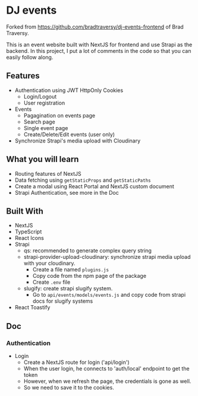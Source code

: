 # DJ events

Forked from <https://github.com/bradtraversy/dj-events-frontend> of Brad Traversy.

This is an event website built with NextJS for frontend and use Strapi as the backend. In this project, I put a lot of comments in the code so that you can easily follow along.

## Features

- Authentication using JWT HttpOnly Cookies
  - Login/Logout
  - User registration
- Events
  - Pagagination on events page
  - Search page
  - Single event page
  - Create/Delete/Edit events (user only)
- Synchronize Strapi's media upload with Cloudinary

## What you will learn

- Routing features of NextJS
- Data fetching using `getStaticProps` and `getStaticPaths`
- Create a modal using React Portal and NextJS custom document
- Strapi Authentication, see more in the Doc

## Built With

- NextJS
- TypeScript
- React Icons
- Strapi
  - qs: recommended to generate complex query string
  - strapi-provider-upload-cloudinary: synchronize strapi media upload with your cloudinary.
    - Create a file named `plugins.js`
    - Copy code from the npm page of the package
    - Create `.env` file
  - slugify: create strapi slugify system.
    - Go to `api/events/models/events.js` and copy code from strapi docs for slugify systems
- React Toastify

## Doc

### Authentication

- Login
  - Create a NextJS route for login ('api/login')
  - When the user login, he connects to 'auth/local' endpoint to get the token
  - However, when we refresh the page, the credentials is gone as well.
  - So we need to save it to the cookies.

